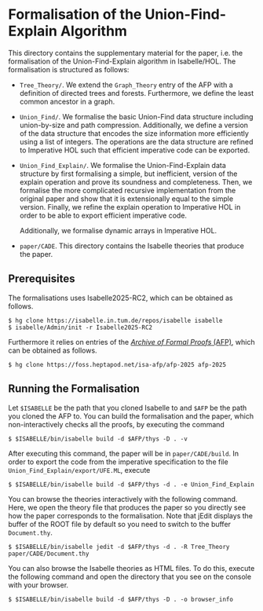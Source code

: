 # Formalisation of the Union-Find-Explain Algorithm
This directory contains the supplementary material for the paper, i.e. the formalisation of the Union-Find-Explain algorithm in Isabelle/HOL.
The formalisation is structured as follows:

- `Tree_Theory/`. We extend the `Graph_Theory` entry of the AFP with a definition of directed trees and forests. Furthermore, we define the least common ancestor in a graph.
- `Union_Find/`. We formalise the basic Union-Find data structure including union-by-size and path compression. Additionally, we define a version of the data structure that encodes the size information more efficiently using a list of integers. The operations are the data structure are refined to Imperative HOL such that efficient imperative code can be exported.
- `Union_Find_Explain/`. We formalise the Union-Find-Explain data structure by first formalising a simple, but inefficient, version of the explain operation and prove its soundness and completeness.
    Then, we formalise the more complicated recursive implementation from the original paper and show that it is extensionally equal to the simple version.
    Finally, we refine the explain operation to Imperative HOL in order to be able to export efficient imperative code.
     
    Additionally, we formalise dynamic arrays in Imperative HOL.
- `paper/CADE`. This directory contains the Isabelle theories that produce the paper.

## Prerequisites
The formalisations uses Isabelle2025-RC2, which can be obtained as follows.
```
$ hg clone https://isabelle.in.tum.de/repos/isabelle isabelle
$ isabelle/Admin/init -r Isabelle2025-RC2 
```
Furthermore it relies on entries of the [*Archive of Formal Proofs* (AFP)](https://www.isa-afp.org), which can be obtained as follows.
```
$ hg clone https://foss.heptapod.net/isa-afp/afp-2025 afp-2025
```

## Running the Formalisation
Let `$ISABELLE` be the path that you cloned Isabelle to and `$AFP` be the path you cloned the AFP to.
You can build the formalisation and the paper, which non-interactively checks all the proofs, by executing the command
```
$ $ISABELLE/bin/isabelle build -d $AFP/thys -D . -v
```
After executing this command, the paper will be in `paper/CADE/build`.
In order to export the code from the imperative specification to the file `Union_Find_Explain/export/UFE.ML`, execute
```
$ $ISABELLE/bin/isabelle build -d $AFP/thys -d . -e Union_Find_Explain
```
You can browse the theories interactively with the following command.
Here, we open the theory file that produces the paper so you directly see how the paper corresponds to the formalisation.
Note that jEdit displays the buffer of the ROOT file by default so you need to switch to the buffer `Document.thy`.
```
$ $ISABELLE/bin/isabelle jedit -d $AFP/thys -d . -R Tree_Theory paper/CADE/Document.thy
```
You can also browse the Isabelle theories as HTML files.
To do this, execute the following command and open the directory that you see on the console with your browser.
```
$ $ISABELLE/bin/isabelle build -d $AFP/thys -D . -o browser_info
```
